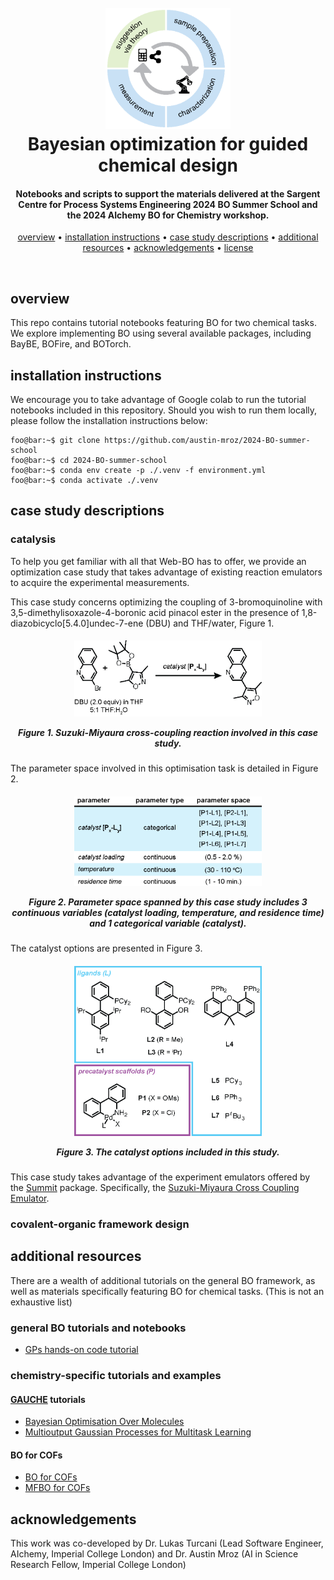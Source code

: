 
<h1 align="center">
    <br>
    <img src="./imgs/loop.png" alt="Web-BO" width="200">
    <br>
    Bayesian optimization for guided chemical design
    <br>
</h1>

<h4 align="center">Notebooks and scripts to support the materials delivered at the Sargent Centre for Process Systems Engineering 2024 BO Summer School and the 2024 AIchemy BO for Chemistry workshop.</h4>

<p align="center">
    <a href="#overview">overview</a> •
    <a href="#installation-instructions">installation instructions</a> •
    <a href="#case-study-descriptions">case study descriptions</a> •
    <a href="#additional-resources">additional resources</a> •
    <a href="#acknowledgements">acknowledgements</a> •
    <a href="#license">license</a>
</p>

<br>

## overview

This repo contains tutorial notebooks featuring BO for two chemical tasks. We explore implementing BO using several available packages, including BayBE, BOFire, and BOTorch.

## installation instructions

We encourage you to take advantage of Google colab to run the tutorial notebooks included in this repository. Should you wish to run them locally, please follow the installation instructions below:

```console
foo@bar:~$ git clone https://github.com/austin-mroz/2024-BO-summer-school
foo@bar:~$ cd 2024-BO-summer-school
foo@bar:~$ conda env create -p ./.venv -f environment.yml
foo@bar:~$ conda activate ./.venv
```

## case study descriptions

### catalysis

To help you get familiar with all that Web-BO has to offer, we provide an optimization case study that takes advantage of existing reaction emulators to acquire the experimental measurements.

This case study concerns optimizing the coupling of 3-bromoquinoline with
3,5-dimethylisoxazole-4-boronic acid pinacol ester in the presence of
1,8-diazobicyclo[5.4.0]undec-7-ene (DBU) and THF/water, Figure 1.

<h5 align="center">
<img src="./imgs/reizman_reaction.png"
    class="img-fluid" width="300">

Figure 1. Suzuki-Miyaura cross-coupling reaction involved in this case study.
</h5>
The parameter space involved in this optimisation task is detailed in Figure 2.

<h5 align="center">
<img src="./imgs/parameter_space.png" class="img-fluid" width="300">

Figure 2. Parameter space spanned by this
case study includes 3 continuous variables (catalyst loading, temperature,
and residence time) and 1 categorical variable (catalyst).
</h5>
The catalyst options are presented in Figure 3.

<h5 align="center">
<img src="./imgs/catalyst_options.png" class="img-fluid" width="300">

Figure 3. The catalyst options included in
this study.

</h5>

This case study takes advantage of the experiment emulators offered by the <a    href="https://github.com/sustainable-processes/summit" class="tooltip-test" title="Tooltip">Summit</a> package. Specifically, the <a href="https://gosummit.readthedocs.io/en/latest/experiments_benchmarks/implemented_benchmarks.html#cross-coupling-emulator-benchmarks" class="tooltip-test" title="Tooltip">Suzuki-Miyaura Cross Coupling Emulator</a>.

### covalent-organic framework design

## additional resources

There are a wealth of additional tutorials on the general BO framework, as well as materials specifically featuring BO for chemical tasks. (This is not an exhaustive list)

### general BO tutorials and notebooks

* [GPs hands-on code tutorial](https://github.com/joelpaulson/Sargent_Centre_BO_Summer_School_2024/blob/main/GP_Hands_On_Code_Tutorial.ipynb)

### chemistry-specific tutorials and examples

#### [GAUCHE](https://leojklarner.github.io/gauche) tutorials
* [Bayesian Optimisation Over Molecules](https://leojklarner.github.io/gauche/notebooks/bayesian_optimisation_over_molecules.html)
* [Multioutput Gaussian Processes for Multitask Learning](https://leojklarner.github.io/gauche/notebooks/multitask_gp_regression_on_molecules.html)

#### BO for COFs
* [BO for COFs](https://github.com/SimonEnsemble/BO_of_COFs)
* [MFBO for COFs](https://github.com/SimonEnsemble/multi-fidelity-BO-of-COFs-for-Xe-Kr-seps/tree/master/run_BO)

## acknowledgements
This work was co-developed by Dr. Lukas Turcani (Lead Software Engineer, AIchemy, Imperial College London) and Dr. Austin Mroz (AI in Science Research Fellow, Imperial College London)